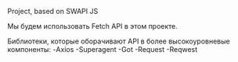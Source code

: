 Project, based on SWAPI JS

Мы будем использовать Fetch API в этом проекте.

Библиотеки, которые оборачивают API 
в более высокоуровневые компоненты:
    -Axios
    -Superagent
    -Got
    -Request
    -Reqwest